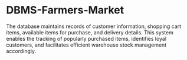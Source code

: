 # DBMS-Farmers-Market

The database maintains records of customer information, shopping cart items, available items for purchase, and delivery details. This system enables the tracking of popularly purchased items, identifies loyal customers, and facilitates efficient warehouse stock management accordingly.
